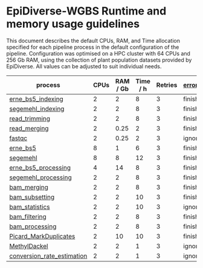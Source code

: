 # EpiDiverse-WGBS Runtime and memory usage guidelines
This document describes the default CPUs, RAM, and Time allocation specified for each pipeline process in the default configuration of the pipeline. Configuration was optimised on a HPC cluster with 64 CPUs and 256 Gb RAM, using the collection of plant population datasets provided by EpiDiverse. All values can be adjusted to suit individual needs.

|process|CPUs|RAM / Gb|Time / h|Retries|[errorStrategy](https://www.nextflow.io/docs/latest/process.html#errorstrategy)|
|-------|----|--------|--------|-------|-----------------|
|[erne_bs5_indexing](https://github.com/EpiDiverse/wgbs/blob/master/lib/index.nf#L5)|2|2|8|3|finish|
|[segemehl_indexing](https://github.com/EpiDiverse/wgbs/blob/master/lib/index.nf#L37)|2|2|8|3|finish|
|[read_trimming](https://github.com/EpiDiverse/wgbs/blob/master/lib/wgbs.nf#L12)|2|2|8|3|finish|
|[read_merging](https://github.com/EpiDiverse/wgbs/blob/master/lib/wgbs.nf#L59)|2|0.25|2|3|finish|
|[fastqc](https://github.com/EpiDiverse/wgbs/blob/master/lib/wgbs.nf#L95)|2|0.25|2|3|ignore|
|[erne_bs5](https://github.com/EpiDiverse/wgbs/blob/master/lib/wgbs.nf#L126)|8|1|6|3|finish|
|[segemehl](https://github.com/EpiDiverse/wgbs/blob/master/lib/wgbs.nf#L179)|8|8|12|3|finish|
|[erne_bs5_processing](https://github.com/EpiDiverse/wgbs/blob/master/lib/wgbs.nf#L233)|4|14|8|3|finish|
|[segemehl_processing](https://github.com/EpiDiverse/wgbs/blob/master/lib/wgbs.nf#L335)|2|2|8|3|finish|
|[bam_merging](https://github.com/EpiDiverse/wgbs/blob/master/lib/wgbs.nf#L382)|2|2|8|3|finish|
|[bam_subsetting](https://github.com/EpiDiverse/wgbs/blob/master/lib/wgbs.nf#L416)|2|2|10|3|finish|
|[bam_statistics](https://github.com/EpiDiverse/wgbs/blob/master/lib/wgbs.nf#L468)|2|2|10|3|ignore|
|[bam_filtering](https://github.com/EpiDiverse/wgbs/blob/master/lib/wgbs.nf#L498)|2|2|8|3|finish|
|[bam_processing](https://github.com/EpiDiverse/wgbs/blob/master/lib/call.nf#L2)|2|2|8|3|finish|
|[Picard_MarkDuplicates](https://github.com/EpiDiverse/wgbs/blob/master/lib/call.nf#L29)|2|10|10|3|finish|
|[MethylDackel](https://github.com/EpiDiverse/wgbs/blob/master/lib/call.nf#L69)|2|2|1|3|ignore|
|[conversion_rate_estimation](https://github.com/EpiDiverse/wgbs/blob/master/lib/call.nf#L115)|2|2|1|3|ignore|